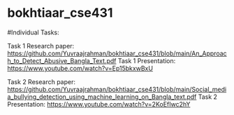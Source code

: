 # bokhtiaar_cse431


#Individual Tasks:

Task 1 Research paper: https://github.com/Yuvraajrahman/bokhtiaar_cse431/blob/main/An_Approach_to_Detect_Abusive_Bangla_Text.pdf
Task 1 Presentation: https://www.youtube.com/watch?v=Ep15bkxwBxU


Task 2 Research paper:   https://github.com/Yuvraajrahman/bokhtiaar_cse431/blob/main/Social_media_bullying_detection_using_machine_learning_on_Bangla_text.pdf
Task 2 Presentation: https://www.youtube.com/watch?v=2KoEfIwc2hY


